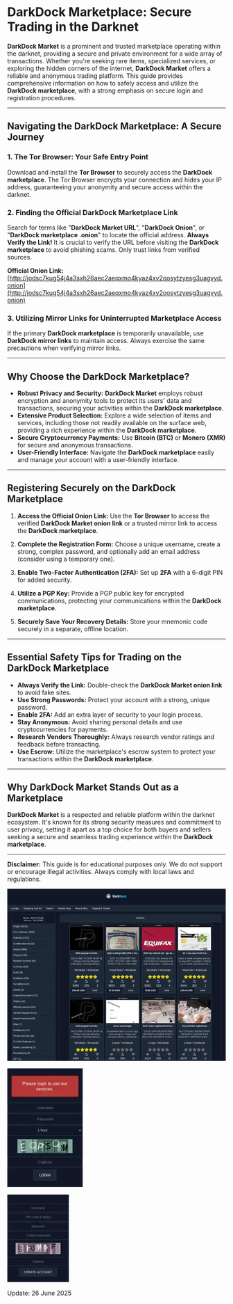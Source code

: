 # DarkDock Marketplace: Secure Trading in the Darknet

**DarkDock Market** is a prominent and trusted marketplace operating within the darknet, providing a secure and private environment for a wide array of transactions. Whether you're seeking rare items, specialized services, or exploring the hidden corners of the internet, **DarkDock Market** offers a reliable and anonymous trading platform. This guide provides comprehensive information on how to safely access and utilize the **DarkDock marketplace**, with a strong emphasis on secure login and registration procedures.

---

## Navigating the DarkDock Marketplace: A Secure Journey

### 1. **The Tor Browser: Your Safe Entry Point**
Download and install the **Tor Browser** to securely access the **DarkDock marketplace**. The Tor Browser encrypts your connection and hides your IP address, guaranteeing your anonymity and secure access within the darknet.

### 2. **Finding the Official DarkDock Marketplace Link**
Search for terms like "**DarkDock Market URL**", "**DarkDock Onion**", or "**DarkDock marketplace .onion**" to locate the official address.
**Always Verify the Link!** It is crucial to verify the URL before visiting the **DarkDock marketplace** to avoid phishing scams. Only trust links from verified sources.

**Official Onion Link:** [http://jodsc7kug54j4a3sxh26aec2aeqxmo4kyaz4xv2oosytzyesg3uagvyd.onion](http://jodsc7kug54j4a3sxh26aec2aeqxmo4kyaz4xv2oosytzyesg3uagvyd.onion) 

### 3. **Utilizing Mirror Links for Uninterrupted Marketplace Access**
If the primary **DarkDock marketplace** is temporarily unavailable, use **DarkDock mirror links** to maintain access. Always exercise the same precautions when verifying mirror links.

---

## Why Choose the DarkDock Marketplace?

- **Robust Privacy and Security:** **DarkDock Market** employs robust encryption and anonymity tools to protect its users' data and transactions, securing your activities within the **DarkDock marketplace**.
- **Extensive Product Selection:** Explore a wide selection of items and services, including those not readily available on the surface web, providing a rich experience within the **DarkDock marketplace**.
- **Secure Cryptocurrency Payments:** Use **Bitcoin (BTC)** or **Monero (XMR)** for secure and anonymous transactions.
- **User-Friendly Interface:** Navigate the **DarkDock marketplace** easily and manage your account with a user-friendly interface.

---

## Registering Securely on the DarkDock Marketplace

1.  **Access the Official Onion Link:**
Use the **Tor Browser** to access the verified **DarkDock Market onion link** or a trusted mirror link to access the **DarkDock marketplace**.

2.  **Complete the Registration Form:**
Choose a unique username, create a strong, complex password, and optionally add an email address (consider using a temporary one).

3.  **Enable Two-Factor Authentication (2FA):**
Set up **2FA** with a 6-digit PIN for added security.

4.  **Utilize a PGP Key:**
Provide a PGP public key for encrypted communications, protecting your communications within the **DarkDock marketplace**.

5.  **Securely Save Your Recovery Details:**
Store your mnemonic code securely in a separate, offline location.

---

## Essential Safety Tips for Trading on the DarkDock Marketplace

-   **Always Verify the Link:** Double-check the **DarkDock Market onion link** to avoid fake sites.
-   **Use Strong Passwords:** Protect your account with a strong, unique password.
-   **Enable 2FA:** Add an extra layer of security to your login process.
-   **Stay Anonymous:** Avoid sharing personal details and use cryptocurrencies for payments.
-   **Research Vendors Thoroughly:** Always research vendor ratings and feedback before transacting.
-   **Use Escrow:** Utilize the marketplace's escrow system to protect your transactions within the **DarkDock marketplace**.

---

## Why DarkDock Market Stands Out as a Marketplace

**DarkDock Market** is a respected and reliable platform within the darknet ecosystem. It's known for its strong security measures and commitment to user privacy, setting it apart as a top choice for both buyers and sellers seeking a secure and seamless trading experience within the **DarkDock marketplace**.

---

**Disclaimer:** This guide is for educational purposes only. We do not support or encourage illegal activities. Always comply with local laws and regulations.

<a href="http://jodsc7kug54j4a3sxh26aec2aeqxmo4kyaz4xv2oosytzyesg3uagvyd.onion"><img src="/screenshot/min.webp" alt="DarkDock Market Preview" style="max-width: 100%;"></a>

<a href="http://jodsc7kug54j4a3sxh26aec2aeqxmo4kyaz4xv2oosytzyesg3uagvyd.onion"><img src="/screenshot/stack.webp" alt="DarkDock Login" style="max-width: 100%;"></a>

<a href="http://jodsc7kug54j4a3sxh26aec2aeqxmo4kyaz4xv2oosytzyesg3uagvyd.onion"><img src="/screenshot/prefs.webp" alt="DarkDock Register" style="max-width: 100%;"></a>

Update:  26 June 2025